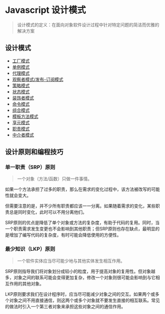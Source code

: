# Javascript 设计模式

> 设计模式的定义：在面向对象软件设计过程中针对特定问题的简洁而优雅的解决方案

## 设计模式

- [工厂模式](./javascript/design/)
- [单例模式](./javascript/design/single/)
- [代理模式](./javascript/design/proxy/)
- [观察者模式/发布-订阅模式](./javascript/design/)
- [策略模式](./javascript/design/)
- [状态模式](./javascript/design/)
- [装饰者模式](./javascript/design/)
- [命令模式](./javascript/design/)
- [组合模式](./javascript/design/)
- [模板方法模式](./javascript/design/)
- [享元模式](./javascript/design/)
- [职责模式](./javascript/design/)
- [中介者模式](./javascript/design/)

## 设计原则和编程技巧

### 单一职责（SRP）原则

> 一个对象（方法/函数）只做一件事情。

如果一个方法承担了过多的职责，那么在需求的变化过程中，该方法被改写的可能性就会变大。

但需要注意的是，并不少所有职责都应该一一分离。如果随着需求的变化，某些职责总是同时变化，此时可以不用分离他们。

SRP原则的优点是降低了单个对象或方法的复杂度，有助于代码的复用。同时，当一个职责需求发生变更也不会影响到其他职责；但SRP原则也存在缺点，最明显的是增加了编写代码的复杂度，有时可能会降低使用的方便性。

### 最少知识（LKP）原则

> 一个软件实体应当尽可能少地与其他实体发生相互作用。

SRP原则指导我们将对象划分成较小的粒度，用于提高对象的复用性。但对象越多，对象之间的联系可能会变得更加复杂，修改一个对象则很可能会影响到与它相互作用的其他对象。

LKP原则要求我们在设计程序时，应当尽可能减少对象之间的交互。如果两个或多个对象之间不用直接通信，则这两个或多个对象就不要发生直接的相互联系。常见的做法时引入一个第三者对象来承担这些对象之间的通信作用。
